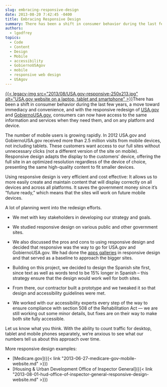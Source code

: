 ```yaml
---
slug: embracing-responsive-design
date: 2013-08-20 7:42:45 -0400
title: Embracing Responsive Design
summary: There has been a shift in consumer behavior during the last few years, a move toward immediacy and convenience, and with the responsive redesign of USA.gov and GobiernoUSA.gov, consumers can now have access to the same information and services when they need them, and
authors:
  - lgodfrey
topics:
  - Code
  - Content
  - Design
  - Mobile
  - accessibility
  - GobiernoUSAgov
  - mobile
  - responsive web design
  - USAgov
---
```


<p dir="ltr">
  <a href="https://s3.amazonaws.com/digitalgov/_legacy-img/2013/08/USA.gov-responsive.jpg">{{< legacy-img src="2013/08/USA.gov-responsive-250x213.jpg" alt="USA.gov website on a laptop, tablet and smartphone" >}}</a>There has been a shift in consumer behavior during the last few years, a move toward immediacy and convenience, and with the responsive redesign of <a href="http://www.usa.gov/" target="_blank">USA.gov</a> and <a href="http://www.usa.gov/gobiernousa/index.shtml" target="_blank">GobiernoUSA.gov</a>, consumers can now have access to the same information and services when they need them, and on any platform and device.
</p>

<p dir="ltr">
  The number of mobile users is growing rapidly. In 2012 USA.gov and GobiernoUSA.gov received more than 2.5 million visits from mobile devices, not including tablets. These customers want access to our full sites without unnecessary clicks (not a different version of the site on mobile). Responsive design adapts the display to the customers’ device, offering the full site in an optimized resolution regardless of the device of choice, presenting the same high-quality content to fit smaller devices.
</p>

<p dir="ltr">
  Using responsive design is very efficient and cost effective: It allows us to more easily create and maintain content that will display correctly on all devices and across all platforms.  It saves the government money since it’s “future ready,” which means that the sites will work on future mobile devices.
</p>

<p dir="ltr">
  A lot of planning went into the redesign efforts.
</p>

  * <p dir="ltr">
      We met with key stakeholders in developing our strategy and goals.
    </p>

  * <p dir="ltr">
      We studied responsive design on various public and other government sites.
    </p>

  * <p dir="ltr">
      We also discussed the pros and cons to using responsive design and decided that responsive was the way to go for USA.gov and GobiernoUSA.gov. We had done the <a href="http://apps.usa.gov/" target="_blank">apps galleries</a> in responsive design and that served as a baseline to approach the bigger sites.
    </p>

  * <p dir="ltr">
      Building on this project, we decided to design the Spanish site first, since text as well as words tend to be 15% longer in Spanish &#8211; this strategy ensure that the design would work well for both sites.
    </p>

  * <p dir="ltr">
      From there, our contractor built a prototype and we tweaked it so that design and accessibility guidelines were met.
    </p>

  * <p dir="ltr">
      We worked with our accessibility experts every step of the way to ensure compliance with section 508 of the Rehabilitation Act &#8212; we are still working out some minor details, but fixes are on their way to make both site  fully accessible.
    </p>

<p dir="ltr">
  Let us know what you think. With the ability to count traffic for desktop, tablet and mobile phones separately, we’re anxious to see what our numbers tell us about this approach over time.
</p>

<p dir="ltr">
  More responsive design examples:
</p>

  * [Medicare.gov]({{< link "2013-06-27-medicare-gov-mobile-website.md" >}})
  * [Housing & Urban Development Office of Inspector General]({{< link "2013-08-01-hud-office-of-inspector-general-responsive-design-website.md" >}})